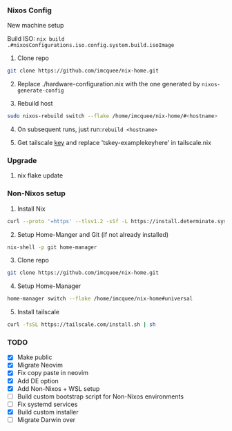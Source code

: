 ### Nixos Config

New machine setup

Build ISO: `nix build .#nixosConfigurations.iso.config.system.build.isoImage`

1. Clone repo

```bash
git clone https://github.com/imcquee/nix-home.git
```

2. Replace ./hardware-configuration.nix with the one generated by `nixos-generate-config`
  
3. Rebuild host

  ```bash
  sudo nixos-rebuild switch --flake /home/imcquee/nix-home/#<hostname>
  ```
  
4. On subsequent runs, just run:`rebuild <hostname>`

5. Get tailscale [key](https://login.tailscale.com/admin/settings/keys) and replace 'tskey-examplekeyhere' in tailscale.nix

### Upgrade

1. nix flake update

### Non-Nixos setup

1. Install Nix

```bash
curl --proto '=https' --tlsv1.2 -sSf -L https://install.determinate.systems/nix | sh -s -- install
```

2. Setup Home-Manger and Git (if not already installed)

```bash
nix-shell -p git home-manager
```

3. Clone repo

```bash
git clone https://github.com/imcquee/nix-home.git
```

4. Setup Home-Manager

```bash
home-manager switch --flake /home/imcquee/nix-home#universal
```

5. Install tailscale

```bash
curl -fsSL https://tailscale.com/install.sh | sh
```

### TODO

- [x] Make public
- [x] Migrate Neovim
- [x] Fix copy paste in neovim
- [x] Add DE option
- [x] Add Non-Nixos + WSL setup
- [ ] Build custom bootstrap script for Non-Nixos environments
- [ ] Fix systemd services
- [x] Build custom installer
- [ ] Migrate Darwin over
